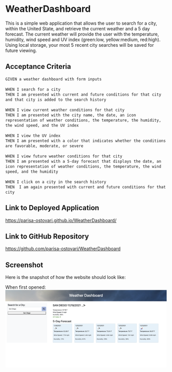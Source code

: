 # WeatherDashboard

This is a simple web application that allows the user to search for a city, within the United State, and retrieve the current weather and a 5 day forecast. The current weather will provide the user with the temperature, humidity, wind speed and UV index (green:low, yellow:medium, red:high). Using local storage, your most 5 recent city searches will be saved for future viewing. 
 
## Acceptance Criteria
```
GIVEN a weather dashboard with form inputs

WHEN I search for a city
THEN I am presented with current and future conditions for that city and that city is added to the search history

WHEN I view current weather conditions for that city
THEN I am presented with the city name, the date, an icon representation of weather conditions, the temperature, the humidity, the wind speed, and the UV index

WHEN I view the UV index
THEN I am presented with a color that indicates whether the conditions are favorable, moderate, or severe

WHEN I view future weather conditions for that city
THEN I am presented with a 5-day forecast that displays the date, an icon representation of weather conditions, the temperature, the wind speed, and the humidity

WHEN I click on a city in the search history
THEN  I am again presented with current and future conditions for that city
```

## Link to Deployed Application

https://parisa-ostovari.github.io/WeatherDashboard/

## Link to GitHub Repository

https://github.com/parisa-ostovari/WeatherDashboard

## Screenshot
Here is the snapshot of how the website should look like:
 
 When first opened:
![alt="Work Day Scheduler Screenshot"](./assets/images/websiteScreenshot.png)